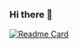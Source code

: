 ### Hi there 👋

[![Readme Card](https://sergi-github-readme-stats.vercel.app/api/pin/?username=sergi-s&repo=github-readme-stats)](https://github.com/sergi-s/github-readme-stats)

<!--
**sergi-testing/sergi-testing** is a ✨ _special_ ✨ repository because its `README.md` (this file) appears on your GitHub profile.

Here are some ideas to get you started:

- 🔭 I’m currently working on ...
- 🌱 I’m currently learning ...
- 👯 I’m looking to collaborate on ...
- 🤔 I’m looking for help with ...
- 💬 Ask me about ...
- 📫 How to reach me: ...
- 😄 Pronouns: ...
- ⚡ Fun fact: ...
-->
